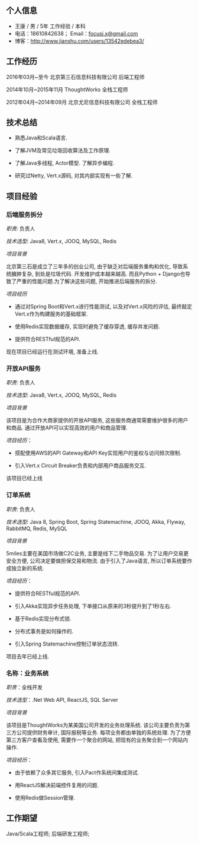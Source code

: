 ## 个人信息

- 王康 / 男 / 5年 工作经验 / 本科
- 电话：18610842638； Email：focusj.x@gmail.com
- 博客：http://www.jianshu.com/users/13542edebea3/

## 工作经历

2016年03月~至今         北京第三石信息科技有限公司  后端工程师

2014年10月~2015年11月   ThoughtWorks            全栈工程师

2012年04月~2014年09月   北京尤尼信息科技有限公司    全栈工程师

## 技术总结

- 熟悉Java和Scala语言.

- 了解JVM及常见垃圾回收算法及工作原理.

- 了解Java多线程, Actor模型. 了解异步编程.

- 研究过Netty, Vert.x源码, 对其内部实现有一些了解.

## 项目经验

### 后端服务拆分

*职责*: 负责人

*技术选型*: Java8, Vert.x, JOOQ, MySQL, Redis

*项目背景*

北京第三石是成立了三年多的创业公司, 由于缺乏对后端服务重构和优化, 导致系统臃肿复杂, 到处是垃圾代码. 开发维护成本越来越高. 而且Python + Django也导致了严重的性能问题.为了解决这些问题, 开始推进后端服务的拆分.

*项目经历*

- 通过对Spring Boot和Vert.x进行性能测试, 以及对Vert.x风险的评估, 最终敲定Vert.x作为构建服务的基础框架.

- 使用Redis实现数据缓存, 实现时避免了缓存穿透, 缓存并发问题.

- 提供符合RESTful规范的API.

现在项目已经运行在测试环境, 准备上线.

### 开放API服务

*职责*: 负责人

*技术选型*: Java8, Vert.x, JOOQ, MySQL, Redis

*项目背景*

该项目是为合作大商家提供的开放API服务, 这些服务商通常需要维护很多的用户和商品. 通过开放API可以实现高效的用户和商品管理.

*项目经历*：

- 搭配使用AWS的API Gateway和API Key实现用户的鉴权与访问频次限制.

- 引入Vert.x Circuit Breaker负责和内部用户商品服务交互.

该项目已经上线

### 订单系统

*职责*: 负责人

*技术选型*: Java 8, Spring Boot, Spring Statemachine, JOOQ, Akka, Flyway, RabbitMQ, Redis, MySQL

*项目背景*

5miles主要在美国市场做C2C业务, 主要是线下二手物品交易. 为了让用户交易更安全方便, 公司决定要做担保交易和物流. 由于引入了Java语言, 所以订单系统要作成独立新的系统.

*项目经历*：

- 提供符合RESTful规范的API.

- 引入Akka实现异步任务处理, 下单接口从原来的3秒提升到了1秒左右.

- 基于Redis实现分布式锁.

- 分布式事务是如何操作的.

- 引入Spring Statemachine控制订单状态流转.

项目去年已经上线.

### 名称：业务系统

*职责*：全栈开发

*技术选型*：.Net Web API, ReactJS, SQL Server

*项目背景*

该项目是ThoughtWorks为某美国公司开发的业务处理系统. 该公司主要负责为第三方公司提供财务审计, 国际报税等业务. 每项业务都由单独的系统处理. 为了方便第三方客户查看及使用, 需要作一个聚合的网站, 把现有的业务聚合到一个网站内操作.

*项目经历*：

- 由于依赖了众多其它服务, 引入Pact作系统间集成测试.

- 用ReactJS解决前端控件复用的问题.

- 使用Redis做Session管理.

## 工作期望

Java/Scala工程师; 后端研发工程师;